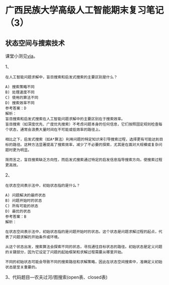 # 广西民族大学高级人工智能期末复习笔记（3）

## 状态空间与搜索技术

课堂小测见[via](https://aai.gxmzuai.top/230927.html)。

1、

```
在人工智能问题求解中，盲目搜索和启发式搜索的主要区别是什么？

A) 搜索策略不同
B) 处理速度不同
C) 使用的算法不同
D) 搜索效率不同
参考答案：D
解析：
盲目搜索和启发式搜索在人工智能问题求解中的主要区别在于搜索效率。
盲目搜索（如深度优先、广度优先搜索）不考虑问题本身的任何信息，它们按照固定规则检查每个状态，通常会浪费大量时间在不可能或低效率的路径上。

相比之下，启发式搜索（如A*算法）利用问题的特定知识来引导搜索过程，选择更有可能达到目标的路径。这种方法显著提高了搜索效率，减少了不必要的探索，尤其是在面对大规模或复杂问题时更为明显。

简而言之，盲目搜索缺乏方向性，而启发式搜索通过特定的启发信息指导搜索方向，使搜索过程更高效。
```

2、

```
在状态空间表示法中，初始状态指的是什么？

A) 问题解决的最终状态
B) 问题开始时的状态
C) 所有可能的状态
D) 最优的状态
参考答案：B
解析：

在状态空间表示法中，初始状态指的是问题开始时的状态。这个状态是问题求解过程的起点，代表了问题求解的开始条件或环境。

从这个状态出发，搜索算法会探索不同的状态，寻找通往目标状态的路径。初始状态是定义问题的关键部分，因为它设定了问题的起始框架和求解过程需要从哪里开始。

不同的初始状态可能会导致不同的搜索路径和求解策略，因此在状态空间搜索中，准确定义初始状态是至关重要的。
```

3、代码题目—农夫过河/图搜索(open表、closed表)